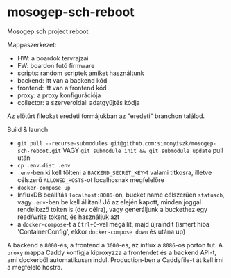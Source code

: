 # mosogep-sch-reboot
Mosogep.sch project reboot

Mappaszerkezet:
- HW: a boardok tervrajzai
- FW: boardon futó firmware
- scripts: random scriptek amiket használtunk
- backend: itt van a backend kód
- frontend: itt van a frontend kód
- proxy: a proxy konfigurációja
- collector: a szerveroldali adatgyűjtés kódja

Az előtúrt fileokat eredeti formájukban az "eredeti" branchon találod.

Build & launch
- `git pull --recurse-submodules git@github.com:simonyiszk/mosogep-sch-reboot.git` VAGY `git submodule init && git submodule update` pull után
- `cp .env.dist .env`
- `.env`-ben ki kell tölteni a `BACKEND_SECRET_KEY`-t valami titkosra, illetve célszerű `ALLOWED_HOSTS`-ot localhosnak megfelelőre
- `docker-compose up`
- InfluxDB beállítás `localhost:8086`-on, bucket name célszerűen `statusch`, vagy `.env`-ben be kell állítani!
  Jó az elején kapott, minden joggal rendelkező token is (dev célra), vagy generáljunk a buckethez egy read/write tokent, és használjuk azt
- a `docker-compose`-t a `Ctrl+C`-vel megállít, majd újraindít (ismert hiba 'ContainerConfig', ekkor `docker-compose down` és utána up)


A backend a `8000`-es, a frontend a `3000`-es, az influx a `8086`-os porton fut. A `proxy` mappa Caddy konfigja kiproxyzza a frontendet és a backend API-t, ami dockerből automatikusan indul. Production-ben a Caddyfile-t át kell írni a megfelelő hostra.
